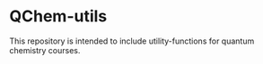 # QChem-utils

This repository is intended to include utility-functions for quantum chemistry courses.



